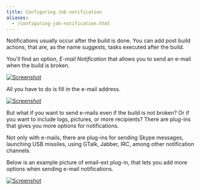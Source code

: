```yaml
---
title: Configuring Job notification
aliases:
  - /configuring-job-notification.html
---
```


Notifications usually occur after the build is done. You can add
post build actions, that are, as the name suggests, tasks executed
after the build.

You'll find an option, <em>E-mail Notification</em> that allows you to
send an e-mail when the build is broken.

<p class="center">
	<a href="/img/screenshot_notifications_001.png">
		<img src="/img/screenshot_notifications_001.png" alt="Screenshot">
	</a>
</p>

All you have to do is fill in the e-mail address.

<p class="center">
	<a href="/img/screenshot_notifications_002.png">
		<img src="/img/screenshot_notifications_002.png" alt="Screenshot">
	</a>
</p>

But what if you want to send e-mails even if the build is not
broken? Or if you want to include logs, pictures, or more recipients?
There are plug-ins that gives you more options for notifications.

Not only with e-mails, there are plug-ins for sending Skype
messages, launching USB missiles, using GTalk, Jabber, IRC, among
other notification channels.

Below is an example picture of email-ext plug-in, that lets you
add more options when sending e-mail notifications.

<p class="center">
	<a href="/img/screenshot_notifications_003.png">
		<img src="/img/screenshot_notifications_003.png" alt="Screenshot">
	</a>
</p>
